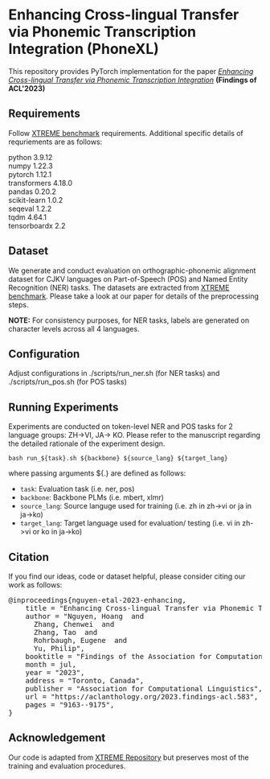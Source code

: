 # Enhancing Cross-lingual Transfer via Phonemic Transcription Integration (PhoneXL)
This repository provides PyTorch implementation for the paper [*Enhancing Cross-lingual Transfer via Phonemic Transcription Integration*](https://aclanthology.org/2023.findings-acl.583/) **(Findings of ACL'2023)**

## Requirements
Follow [XTREME benchmark](https://github.com/google-research/xtreme) requirements. Additional specific details of requriements are as follows:

python 3.9.12 <br />
numpy 1.22.3 <br />
pytorch 1.12.1 <br />
transformers 4.18.0 <br />
pandas 0.20.2 <br />
scikit-learn 1.0.2 <br />
seqeval 1.2.2 <br />
tqdm 4.64.1 <br />
tensorboardx 2.2 <br />


## Dataset
We generate and conduct evaluation on orthographic-phonemic alignment dataset for CJKV languages on Part-of-Speech (POS) and Named Entity Recognition (NER) tasks. The datasets are extracted from [XTREME benchmark](https://github.com/google-research/xtreme). Please take a look at our paper for details of the preprocessing steps.

**NOTE:** For consistency purposes, for NER tasks, labels are generated on character levels across all 4 languages. 
 
## Configuration
Adjust configurations in ./scripts/run_ner.sh (for NER tasks) and ./scripts/run_pos.sh (for POS tasks)
<!-- Major important arguments are:

* ```--ckpt_dir```: Saved directory for checkpoint
* ```--eps```: Evaluate as nonepisodic or episodic procedure (i.e. eps or noneps)
* ```--num_eps```: Number of episodes used for episodic training and/or evaluation
* ```--dataset```: Choose dataset to train/evaluate (i.e. SNIPS/ NLUE)
* ```--num_run```: number of runs (only for SNIPS)
* ```--num_fold```: number of KFold counting from 1 to 10 (only for NLUE)
* ```--src```: Source data used for training (i.e. seen)
* ```--tgt```: Data used for evaluation (i.e. novel or joint)
* ```--num_samples_per_class```: K in C-way K-shot
* ```--num_class```: C class in C-way K-shot
* ```--num_query_per_class```: num query per class (Q)
* ```--num_test_class```: Number of classes used for evaluation (i.e. C for episodic, #total classes in joint/novel space)
* ```--fasttext_path```: FastText pretrained embedding file location

**Regularization hyperparameters**
* ```--self_attn_loss```: coefficient for Self-attention Regularization 
* ```--uniform_loss```: coefficient for Head Uniform Regularization
* ```--same_intent_loss```: coefficient for Head Distribution Regularization -->


## Running Experiments
Experiments are conducted on token-level NER and POS tasks for 2 language groups: ZH->VI, JA-> KO. 
Please refer to the manuscript regarding the detailed rationale of the experiment design.
```
bash run_${task}.sh ${backbone} ${source_lang} ${target_lang}
```

where passing arguments ${.} are defined as follows: 
* ```task```: Evaluation task (i.e. ner, pos)
* ```backbone```: Backbone PLMs (i.e. mbert, xlmr)
* ```source_lang```: Source languge used for training (i.e. zh in zh->vi or ja in ja->ko)
* ```target_lang```: Target language used for evaluation/ testing (i.e. vi in zh->vi or ko in ja->ko)


## Citation
If you find our ideas, code or dataset helpful, please consider citing our work as follows:
<pre>
@inproceedings{nguyen-etal-2023-enhancing,
    title = "Enhancing Cross-lingual Transfer via Phonemic Transcription Integration",
    author = "Nguyen, Hoang  and
      Zhang, Chenwei  and
      Zhang, Tao  and
      Rohrbaugh, Eugene  and
      Yu, Philip",
    booktitle = "Findings of the Association for Computational Linguistics: ACL 2023",
    month = jul,
    year = "2023",
    address = "Toronto, Canada",
    publisher = "Association for Computational Linguistics",
    url = "https://aclanthology.org/2023.findings-acl.583",
    pages = "9163--9175",
}
</pre>

## Acknowledgement
Our code is adapted from [XTREME Repository](https://github.com/google-research/xtreme) but preserves most of the training and evaluation procedures. </br>
